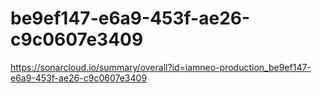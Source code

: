 # be9ef147-e6a9-453f-ae26-c9c0607e3409
https://sonarcloud.io/summary/overall?id=iamneo-production_be9ef147-e6a9-453f-ae26-c9c0607e3409
